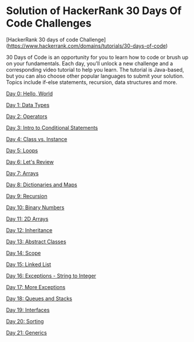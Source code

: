 # Solution of HackerRank 30 Days Of Code Challenges

[HackerRank 30 days of code Challenge] (https://www.hackerrank.com/domains/tutorials/30-days-of-code)

30 Days of Code is an opportunity for you to learn how to code or brush up on your fundamentals. Each day, you'll unlock a new challenge and a corresponding video tutorial to help you learn.
The tutorial is Java-based, but you can also choose other popular languages to submit your solution. Topics include if-else statements, recursion, data structures and more.

[Day 0: Hello, World](https://www.hackerrank.com/challenges/30-hello-world)

[Day 1: Data Types](https://www.hackerrank.com/challenges/30-data-types)

[Day 2: Operators](https://www.hackerrank.com/challenges/30-operators)

[Day 3: Intro to Conditional Statements](https://www.hackerrank.com/challenges/30-conditional-statements)

[Day 4: Class vs. Instance](https://www.hackerrank.com/challenges/30-class-vs-instance)

[Day 5: Loops](https://www.hackerrank.com/challenges/30-loops)

[Day 6: Let's Review](https://www.hackerrank.com/challenges/30-review-loop)

[Day 7: Arrays](https://www.hackerrank.com/challenges/30-arrays)

[Day 8: Dictionaries and Maps](https://www.hackerrank.com/challenges/30-dictionaries-and-maps)

[Day 9: Recursion](https://www.hackerrank.com/challenges/30-recursion)

[Day 10: Binary Numbers](https://www.hackerrank.com/challenges/30-binary-numbers)

[Day 11: 2D Arrays](https://www.hackerrank.com/challenges/30-2d-arrays)

[Day 12: Inheritance](https://www.hackerrank.com/challenges/30-inheritance)

[Day 13: Abstract Classes](https://www.hackerrank.com/challenges/30-abstract-classes)

[Day 14: Scope](https://www.hackerrank.com/challenges/30-scope)

[Day 15: Linked List](https://www.hackerrank.com/challenges/30-linked-list)

[Day 16: Exceptions - String to Integer](https://www.hackerrank.com/challenges/30-exceptions-string-to-integer)

[Day 17: More Exceptions](https://www.hackerrank.com/challenges/30-more-exceptions)

[Day 18: Queues and Stacks](https://www.hackerrank.com/challenges/30-queues-stacks)

[Day 19: Interfaces](https://www.hackerrank.com/challenges/30-interfaces)

[Day 20: Sorting](https://www.hackerrank.com/challenges/30-sorting)

[Day 21: Generics](https://www.hackerrank.com/challenges/30-generics)

[]()

[]()

[]()

[]()

[]()

[]()

[]()

[]()

